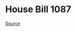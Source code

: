 # House Bill 1087

[Source](http://lawfilesext.leg.wa.gov/biennium/2023-24/Pdf/Bills/House%20Bills/1087.pdf)